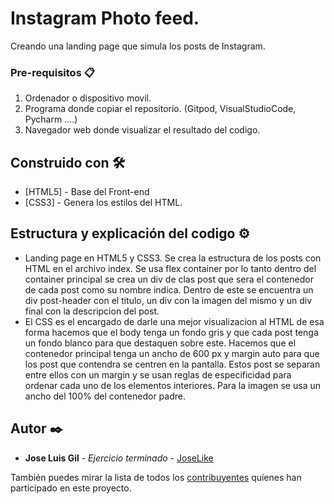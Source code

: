 # Instagram Photo feed.

Creando una landing page que simula los posts de Instagram.

### Pre-requisitos 📋

1. Ordenador o dispositivo movil.
2. Programa donde copiar el repositorio. (Gitpod, VisualStudioCode, Pycharm ....)
3. Navegador web donde visualizar el resultado del codigo.


## Construido con 🛠️

* [HTML5] - Base del Front-end
* [CSS3] - Genera los estilos del HTML.


## Estructura y explicación del codigo ⚙️

* Landing page en HTML5 y CSS3. Se crea la estructura de los posts con HTML en el archivo index. Se usa flex container por lo tanto dentro del container principal se crea un div de clas post que sera el contenedor de cada post como su nombre indica. Dentro de este se encuentra un div post-header con el titulo, un div con la imagen del mismo y un div final con la descripcion del post.
* El CSS es el encargado de darle una mejor visualizacion al HTML de esa forma hacemos que el body tenga un fondo gris y que cada post tenga un fondo blanco para que destaquen sobre este. Hacemos que el contenedor principal tenga un ancho de 600 px y margin auto para que los post que contendra se centren en la pantalla. Estos post se separan entre ellos con un margin y se usan reglas de especificidad para ordenar cada uno de los elementos interiores. Para la imagen se usa un ancho del 100% del contenedor padre.


## Autor ✒️

* **Jose Luis Gil** - *Ejercicio terminado* - [JoseLike](https://github.com/JoseLike)

También puedes mirar la lista de todos los [contribuyentes](https://github.com/JoseLike/excuse-generator/contributors) quíenes han participado en este proyecto. 